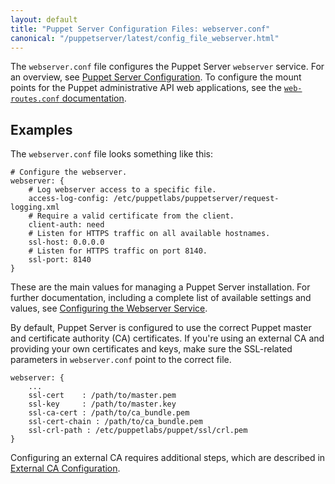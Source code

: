 ```yaml
---
layout: default
title: "Puppet Server Configuration Files: webserver.conf"
canonical: "/puppetserver/latest/config_file_webserver.html"
---
```


The `webserver.conf` file configures the Puppet Server `webserver` service. For an overview, see [Puppet Server Configuration](./configuration.markdown). To configure the mount points for the Puppet administrative API web applications, see the [`web-routes.conf` documentation](./config_file_web-routes.markdown).

## Examples

The `webserver.conf` file looks something like this:

~~~
# Configure the webserver.
webserver: {
    # Log webserver access to a specific file.
    access-log-config: /etc/puppetlabs/puppetserver/request-logging.xml
    # Require a valid certificate from the client.
    client-auth: need
    # Listen for HTTPS traffic on all available hostnames.
    ssl-host: 0.0.0.0
    # Listen for HTTPS traffic on port 8140.
    ssl-port: 8140
}
~~~

These are the main values for managing a Puppet Server installation. For further documentation, including a complete list of available settings and values, see [Configuring the Webserver Service](https://github.com/puppetlabs/trapperkeeper-webserver-jetty9/blob/master/doc/jetty-config.md).

By default, Puppet Server is configured to use the correct Puppet master and certificate authority (CA) certificates. If you're using an external CA and providing your own certificates and keys, make sure the SSL-related parameters in `webserver.conf` point to the correct file.

~~~
webserver: {
    ...
    ssl-cert    : /path/to/master.pem
    ssl-key     : /path/to/master.key
    ssl-ca-cert : /path/to/ca_bundle.pem
    ssl-cert-chain : /path/to/ca_bundle.pem
    ssl-crl-path : /etc/puppetlabs/puppet/ssl/crl.pem
}
~~~

Configuring an external CA requires additional steps, which are described in [External CA Configuration](./external_ca_configuration.markdown).
